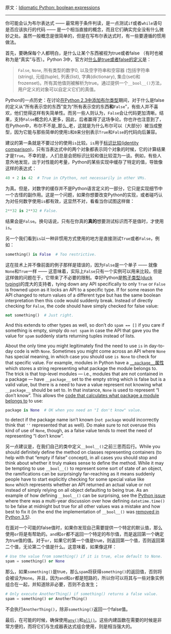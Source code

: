 原文：[Idiomatic Python: boolean expressions](https://blogs.msdn.microsoft.com/pythonengineering/2016/04/18/idiomatic-python-boolean-expressions/)

---

你可能会认为布尔表达式 —— 最常用于条件判读，是一点测试`if`或者`while`语句是否应该执行的代码 —— 是一个相当直接的概念，而且它们确实完全没有什么微妙之处。虽然一般概念是很简单的，但是在写布尔表达式时，有一些要遵循的惯用做法。

首先，要确保每个人都明白，是什么让某个东西被视为true或者false （有时也被称为是“真实”与否）。Python 3中，官方对[什么是true或者false的定义](https://docs.python.org/3/reference/expressions.html#booleans)是：

> `False`, `None`, 所有类型的数字0, 以及空字符串和空容器 (包括字符串(string), 元组(tuple), 列表(list), 字典(dictionary), 集合(set)和frozenset)。所有其他值则被解析为true。通过提供一个`__bool__()`方法，用户定义的对象可以自定义它们的真值。

Python的一点历史：在讨论[在Python 2.3中添加布尔类型](https://docs.python.org/3/whatsnew/2.3.html#pep-285-a-boolean-type)期间，对于什么是false的定义从“所有表示空的东西”变为“所有表示空的东西**和**`False`”，有些人并不喜欢，他们觉得这样有失简单性。而另一些人则认为，`False`会让代码更加清晰。结果，支持`False`概念的人更多，因此，后者赢得了这场争论。你也许也注意到了，在Python中，布尔不不是_那么_老，这就是为什么布尔可以（大部分）被当成整型，因为它能与那些简单的使用`1`和`0`来分别表示`True`和`False`的代码向后兼容。

建议的第一条就是不要过分的使用`is`比较。`is`用于[标识比较(identity comparison)](https://docs.python.org/3/reference/expressions.html#is-not)，只有当表达式中的两个对象都表示同个对象的时候，它的计算结果才是`True`。不幸的是，人们总是会把标识比较和值比较混为一谈。例如，有些人意外地发现，出于对性能的考量，Python的某些实现中缓存了特定的值，导致像这样的表达式：

```python
40 + 2 is 42  # True in CPython, not necessarily in other VMs.
```

为真。但是，对数字的缓存并不是Python语言定义的一部分，它只是实现细节中一个古怪的副作用。这是一个问题，如果你想要改变Python的实现，或者碰巧认为对任何数字使用`is`都有效，这显然不对，看看当你试图这样做：

```python
2**32 is 2**32 # False.
```

结果会是`False`。换句话说，只有在你真的**真的**想要测试标识而不是值时，才使用`is`。

另一个我们看到`is`以一种非惯用方式使用的地方是直接测试`True`或者`False`，例如：

```python
something() is False  # Too restrictive.
```

这在技术上并不像前面的例子那样是错误的，因为`False`是一个单子 —— 就像`None`和`True`一样 —— 这意味着，实际上`False`只有一个实例可以用来比较。但是这样做的问题在于，它带来了不必要的限制。幸好Python是[鸭子类型(duck typing)](https://en.wikipedia.org/wiki/Duck_typing)的庞大的支持者，tying down any API specifically to only `True` or `False` is frowned upon as it locks an API to a specific type. If for some reason the API changed to return values of a different type but has the same boolean interpretation then this code would suddenly break. Instead of directly checking for `False`, the code should have simply checked for false value:

```python
not something()  # Just right.
```

And this extends to other types as well, so don’t do `spam == []` if you care if something is empty, simply do `not spam` in case the API that gave you the value for `spam` suddenly starts returning tuples instead of lists.

About the only time you might legitimately find the need to use `is` in day-to-day code is with `None`. Sometimes you might come across an API where `None` has special meaning, in which case you should use `is None` to check for that specific value. For example, modules in Python have a [`__package__`属性](https://docs.python.org/3/reference/import.html#__package__) which stores a string representing what package the module belongs to. The trick is that top-level modules — i.e., modules that are not contained in a package — have `__package__` set to the empty string which is false but is a valid value, but there is a need to have a value represent not knowing what `__package__` should be set to. In that instance, `None` is used to represent “I don’t know”. This allows the [code that calculates what package a module belongs to](https://github.com/python/cpython/blob/d0ffca8d6aa055300f7361e4bea2d4def0fca571/Lib/importlib/_bootstrap.py#L1031) to use:

```python
package is None  # OK when you need an "I don't know" value.
```

to detect if the package name isn’t known (`not package` would incorrectly think that `''` represented that as well). Do make sure to not overuse this kind of use of `None`, though, as a false value tends to meet the need of representing “I don’t know”.

另一点建议是，在我们自己的类中定义`__bool__()`之前三思而后行。While you should definitely define the method on classes representing containers (to help with that “empty if false” concept), in all cases you should&nbsp;stop and think about whether it truly makes sense to define the method. While it may be tempting to use `__bool__()` to represent some sort of state of an object, the ramifications can be surprisingly far-reaching as it means suddenly people have to start explicitly checking for some special value like `None`&nbsp;which represents whether an API returned an actual value or not instead of simply relying on all object defaulting to being true. As an example of how defining `__bool__()` can be surprising, see the [Python issue](https://bugs.python.org/issue13936) where there was a multi-year discussion over how defining `datetime.time()` to be false at midnight but true for all other values was a mistake and how best to fix it (in the end the implementation of `__bool__()` was [removed in Python 3.5](https://docs.python.org/3/whatsnew/3.5.html#changes-in-the-python-api)).

在面对一个可能的false值时，如果你发现自己需要提供一个特定的默认值，那么使用`or`将是有帮助的。`and`和`or`都不返回一个特定的布尔值，而是返回第一个确定为true值的值。对于`or`，如果它的第一个值是true，则返回第一个值，否则返回第二个值，无论第二个值是什么。这意味着，如果像这样：

```python
# Use the value from something() if it is true, else default to None.
spam = something() or None
```

那么，如果`something()`是true，那么`spam`将获得`something()`的返回值，否则将会被设为`None`。并且，因为`and`和`or`都是短路的，所以你可以将其与一些对象实例组合在一起，并知道除非必要，否则不会发生；

```python
# Only execute AnotherThing() if something() returns a false value.
spam = something() or AnotherThing()
```

不会执行`AnotherThing()`，除非`something()`返回一个false值。

最后，在可能的时候，确保使用[`any()`](https://docs.python.org/3/library/functions.html#any)和[`all()`](https://docs.python.org/3/library/functions.html#all)。这些内建函数在需要的时候是非常方便的，而将它们与生成器表达式组合使用，则是相当强大的。